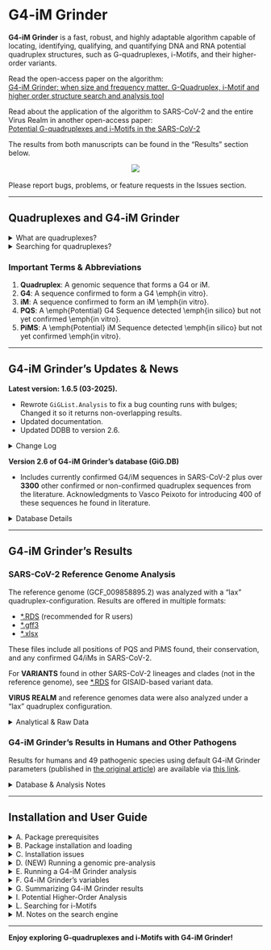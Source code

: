 # **G4-iM Grinder**

**G4-iM Grinder** is a fast, robust, and highly adaptable algorithm capable of locating, identifying, qualifying, and quantifying DNA and RNA potential quadruplex structures, such as G-quadruplexes, i-Motifs, and their higher-order variants.

Read the open-access paper on the algorithm:  
[G4-iM Grinder: when size and frequency matter. G-Quadruplex, i-Motif and higher order structure search and analysis tool](https://bit.ly/3j2UUjC)

Read about the application of the algorithm to SARS-CoV-2 and the entire Virus Realm in another open-access paper:  
[Potential G-quadruplexes and i-Motifs in the SARS-CoV-2](https://bit.ly/3pFFNkH)

The results from both manuscripts can be found in the “Results” section below.

<div style="text-align:center">
<img src="https://www.biorxiv.org/content/biorxiv/early/2019/06/17/532382/F1.large.jpg?width=800&height=600&carousel=1" height="500" />
</div>

Please report bugs, problems, or feature requests in the Issues section.

---

## **Quadruplexes and G4-iM Grinder**

<details>

<summary>What are quadruplexes?</summary>

**[G-quadruplexes (G4s)](https://en.wikipedia.org/wiki/G-quadruplex):**  
G4s are DNA or RNA sequences rich in guanine, where four guanine bases can associate through Hoogsteen hydrogen bonding to form a square planar structure called a guanine tetrad (G-tetrad or G-quartet). Two or more G-tetrads can then stack on top of each other to form a stable G4. Unimolecular G4s occur naturally in telomeric regions and various transcriptional regulatory regions.

**[C-quadruplexes or i-Motifs (iM)](https://en.wikipedia.org/wiki/I-motif_DNA):**  
iMs are quadruplex structures formed by cytosine-rich DNA or RNA, analogous to G4s formed by guanine-rich sequences. C-rich DNA regions frequently appear in gene-regulatory portions of the genome. iMs have been experimentally observed in human cells and may play roles in cell reproduction. They also have potential applications in nanotechnology due to their pH sensitivity, serving as biosensors, nanomachines, and molecular switches.

</details>

<details>

<summary>Searching for quadruplexes?</summary>

Quadruplexes have drawn significant attention in recent years due to evidence of their functional roles across many living organisms, yet their precise formation mechanisms remain under investigation. To pinpoint potential structures, \emph{in silico} predictions rely on known \emph{in vitro} paradigms. Loops, tetrad count, run imperfections, and flanking genomic regions all appear to influence quadruplex topology and dynamics.

**G4-iM Grinder (GiG)** provides:  
1. A **search engine** that locates all possible candidates matching user-defined criteria (G-runs, C-runs, loops, etc.).  
2. A **qualification engine** that ranks or filters results by their probability of forming an actual quadruplex or i-Motif, their frequency in the genome, their overlap with known quadruplex sequences, and more.

</details>

### **Important Terms & Abbreviations**

1. **Quadruplex**: A genomic sequence that forms a G4 or iM.  
2. **G4**: A sequence confirmed to form a G4 \emph{in vitro}.  
3. **iM**: A sequence confirmed to form an iM \emph{in vitro}.  
4. **PQS**: A \emph{Potential} G4 Sequence detected \emph{in silico} but not yet confirmed \emph{in vitro}.  
5. **PiMS**: A \emph{Potential} iM Sequence detected \emph{in silico} but not yet confirmed \emph{in vitro}.

---

## **G4-iM Grinder’s Updates & News**

**Latest version: 1.6.5 (03-2025).**  
- Rewrote `GiGList.Analysis` to fix a bug counting runs with bulges; Changed it so it returns non-overlapping results.  
- Updated documentation.
- Updated DDBB to version 2.6.

<details>
<summary>Change Log</summary>

**For Version 1.6.4**  
- Adapted and further optimized `GiG.df.GenomicFeatures`.

**For Version 1.6.1**  
- Adapted and further optimized `GiG.df.GenomicFeatures`.  
- Changed `GiGList.Analysis` to accept vectors instead of single numerals in its parameters.  
- Improved results summaries in G4-iM Grinder.  
- Increased efficiency for DNA/RNA sequence handling.  
- Refined known quadruplex sequences detection to handle a growing database of confirmed G4/iM sequences.  
- Added Biostrings and biomartr dependencies.  
- G4-iM Grinder version and database version are now saved in the configuration data frame of each result.  
- Added a function to analyze genome runs (`GiG.Seq.Analysis`).  
- Added a function to analyze biological landmarks.  
- Streamlined package loading with checks for correct R version and installed dependencies.

**For Version 1.5.95**  
- Fixed a bug in the PQSfinder algorithm.  
- Changed how known G4s and iMs are detected:  
  - DNA hits get an asterisk (\*).  
  - RNA hits get a circumflex (^).  
  - Example: \`GUK1 (1*)\` or \`42.HIRA (WT) (1^)\`.
</details>

**Version 2.6 of G4-iM Grinder’s database (GiG.DB)**  
- Includes currently confirmed G4/iM sequences in SARS-CoV-2 plus over **3300** other confirmed or non-confirmed quadruplex sequences from the literature. Acknowledgments to Vasco Peixoto for introducing 400 of these sequences he found in literature.

<details>
<summary>Database Details</summary>

The **GiG.DB** includes:
1. **BioInformatic** dataframe: each entry is a nucleotide sequence from scientific studies, containing info on whether it forms a quadruplex, DNA or RNA type, etc.  
2. **Refs** dataframe: references (DOIs, PubMed IDs, etc.) for each BioInformatic entry.  
3. **BioPhysical** dataframe: T\textsubscript{m}, pH, and ion conditions for select sequences.

If you find errors or missing sequences, please open a GitHub issue at **EfresBR/G4iMGrinder**.

</details>

---

## **G4-iM Grinder’s Results**

### **SARS-CoV-2** Reference Genome Analysis

The reference genome (GCF\_009858895.2) was analyzed with a “lax” quadruplex-configuration. Results are offered in multiple formats:

- [\*.RDS](http://bit.ly/3drDhdM) (recommended for R users)  
- [\*.gff3](http://bit.ly/3ue7Edi)  
- [\*.xlsx](http://bit.ly/3s4SDc3)  

These files include all positions of PQS and PiMS found, their conservation, and any confirmed G4/iMs in SARS-CoV-2.

For **VARIANTS** found in other SARS-CoV-2 lineages and clades (not in the reference genome), see [\*.RDS](http://bit.ly/37rutk0) for GISAID-based variant data.

**VIRUS REALM** and reference genomes data were also analyzed under a “lax” quadruplex configuration.

<details>
<summary>Analytical & Raw Data</summary>

**ANALYTICAL DATA** ([Analysis.RData](http://bit.ly/3qxZH0v)):  
1. \`Analysis.Coronaviridae.fam\` – Summaries via \`GiGList.Analysis\` for the Coronaviridae family.  
2. \`Analysis.Virus.realm\` – Summaries via \`GiGList.Analysis\` for the entire virus realm.  
3. \`Baltimore.C\` – Classification tables.

**RAW DATA** ([Virus.Results.RDS](http://bit.ly/3sanTqc), ~2.4 GB):  
A large \`list\` grouping each virus family’s results (PQS, PiMS sub-lists). Methods 2A (PQSM2A) and 3 are included.

**[GISAID.refs.rar](http://bit.ly/3s5X4n4)** – References for the 17,312 SARS-CoV-2 genomes from the GISAID database.
</details>


### **G4-iM Grinder’s Results in Humans and Other Pathogens**

Results for humans and 49 pathogenic species using default G4-iM Grinder parameters (published in [the original article](https://bit.ly/3j2UUjC)) are available via [this link](https://1drv.ms/u/s!AvVGQg2rNIwDgTeth6qclA8Rz5UM?e=gmEI1a).

<details>
<summary>Database & Analysis Notes</summary>

- These analyses use **GiG.DB** V.2.5 (03-2020), which includes **2851** known-to-form / known-NOT-to-form quadruplexes.  
- ~312,072 M2A results contain at least one confirmed G4.  
- ~160,054 M2A results contain at least one confirmed iM.  

Four RData files store these results:

1. `Human.PQS.032020.RData`  
2. `Human.PiMS.032020.RData`  
3. `NonHuman.PQS.032020.RData`  
4. `NonHuman.PiMS.032020.RData`

Genomes:  
- Human genome: hg38, GRCh38.p12 (Sanger, May 2019).  
- Non-human genomes: see Section 9 of the supplementary material of the original article.

</details>

---

## **Installation and User Guide**

<details>
<summary>A. Package prerequisites</summary>

**G4-iM Grinder** is hosted at GitHub: `EfresBR/G4iMGrinder`. It requires R ≥ 4.0.0 and several CRAN/Bioconductor packages:

```r
pck <- c(
  "stringr", "stringi", "plyr", "seqinr", "stats", "parallel", 
  "doParallel", "beepr", "stats4", "devtools", "dplyr", 
  "BiocManager", "tibble"
)

foo <- function(x){
  for( i in x ){
    if( ! require( i , character.only = TRUE ) ){
      install.packages( i , dependencies = TRUE )
      require( i , character.only = TRUE )
    }
  }
}
foo(pck)
BiocManager::install(c("BiocGenerics", "S4Vectors", "Biostrings", "biomartr", "IRanges"), 
                     ask = FALSE, update = TRUE)
```

</details>

<details>
<summary>B. Package installation and loading</summary>

```r
devtools::install_github("EfresBR/G4iMGrinder")
library(G4iMGrinder)
```

</details>

<details>
<summary>C. Installation issues</summary>

Common pitfalls:

1. Missing dependencies  
2. R < 4.0.0  

Use the script below to verify:

```r
pck <- c("BiocGenerics", "S4Vectors", "stringr", "stringi", "plyr", 
         "seqinr", "stats", "parallel", "doParallel", "beepr", 
         "stats4", "devtools", "dplyr", "BiocManager", "biomartr", 
         "Biostrings")

FailFoo <- function(x){
  Info <- "Package dependencies FAILED: not installed -> "
  count <- 0
  for( i in x ){
    if( ! require( i , character.only = TRUE, quietly = TRUE ) ){
      Info <- paste0(Info, i, " ")
      count <- count +1
    }
  }
  if(count == 0){
    print("Package dependencies PASSED.")
  } else {
    print(Info)
  }
  AAA <- R.version
  if(as.numeric(AAA$major) == 4){
    if(as.numeric(AAA$minor) >= 0){
      print("R version PASSED (>= 4.0)")
    } else {
      print("R version FAILED. Update R to >= 4.0")
    }
  } else {
    print("R version FAILED. Update R to >= 4.0")
  }
}

FailFoo(pck)
```

Expected result:

```
[1] "Package dependencies PASSED."
[1] "R version PASSED (>= 4.0)"
```

If these tests pass but installation fails, please open an Issue with the full error trace.

</details>

<details>
<summary>D. (NEW) Running a genomic pre-analysis</summary>

Use `GiG.Seq.Analysis` to measure genome-wide run composition, returning a data frame of relevant features:

```r
loc <- url("http://tritrypdb.org/common/downloads/release-36/Lmajor/fasta/TriTrypDB-36_Lmajor_ESTs.fasta")
Sequence <- paste0(
  seqinr::read.fasta(file = loc, as.string = TRUE, legacy.mode = TRUE, 
                     seqonly = TRUE, strip.desc = TRUE), 
  collapse = ""
)

Pre_Rs <- GiG.Seq.Analysis(
  Name = "LmajorESTs",
  Sequence = Sequence,
  DNA = TRUE,
  Complementary = TRUE
)
```

</details>

<details>
<summary>E. Running a G4-iM Grinder analysis</summary>

```r
loc <- url("http://tritrypdb.org/common/downloads/release-36/Lmajor/fasta/TriTrypDB-36_Lmajor_ESTs.fasta")
Sequence <- paste0(
  seqinr::read.fasta(file = loc, as.string = TRUE, 
                     legacy.mode = TRUE, seqonly = TRUE, 
                     strip.desc = TRUE), 
  collapse = ""
)

Rs <- G4iMGrinder(Name = "LmajorESTs", Sequence = Sequence)
Rs2 <- G4iMGrinder(
  Name = "LmajorESTs",
  Sequence = Sequence,
  BulgeSize = 2,   
  MaxIL = 10,
  MaxLoopSize = 20
)
```

</details>

<details>
<summary>F. G4-iM Grinder’s variables</summary>

<img src="images/Variable.jpg" align="middle" height="1000" />
*(Additional PQSfinder parameters may be modified as needed.)*
</details>

<details>
<summary>G. Summarizing G4-iM Grinder results</summary>

Use `GiGList.Analysis` to consolidate results. For example:

```r
ResultTable <- GiGList.Analysis(GiGList = Rs, iden = "Predefined")
ResultTable[2, ] <- GiGList.Analysis(GiGList = Rs2, iden = "ForceLimit")
```

</details>

<details>
<summary>I. Potential Higher-Order Analysis</summary>

Method 3A (M3A) detects Potential Higher-Order Quadruplex Sequences (PHOQS). Use `GiG.M3Structure` to identify sub-unit conformations:

```r
N <- as.numeric(rownames(Rs$PQSM3a[Rs$PQSM3a$Length == max(Rs$PQSM3a$Length), ][1]))

Longest_PHOQS <- GiG.M3Structure(
  GiGList = Rs,
  M3ACandidate = N,
  MAXite = 10000
)
```

</details>

<details>
<summary>L. Searching for i-Motifs</summary>

Setting `RunComposition = "C"` targets i-Motif sequences:

```r
Rs_iM1 <- G4iMGrinder(
  Name = "LmajorESTs",
  Sequence = Sequence,
  RunComposition = "C"
)
```

</details>

<details>
<summary>M. Notes on the search engine</summary>

**G4-iM Grinder** locates overlapping or nested results that match user-defined parameters. For instance, a sequence with multiple short G-runs can generate several possible PQS overlapping one another. By default, perfect runs (e.g., `GGG`) are prioritized over slightly imperfect runs (e.g., `GCGG`) to maintain performance and to highlight the sequences most likely to form stable quadruplexes.

</details>

---

**Enjoy exploring G-quadruplexes and i-Motifs with G4-iM Grinder!**
